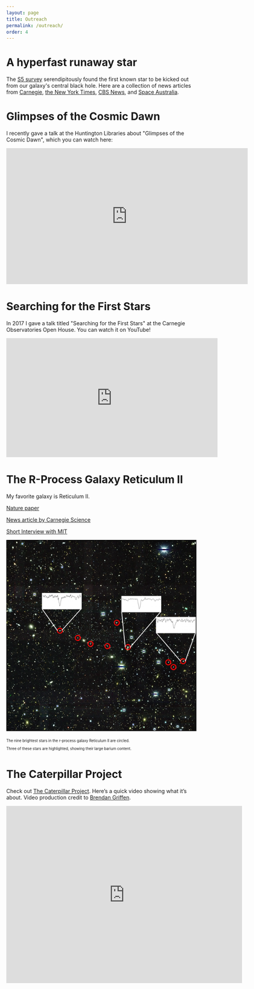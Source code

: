 ```yaml
---
layout: page
title: Outreach
permalink: /outreach/
order: 4
---
```


# A hyperfast runaway star

The [S5 survey](https://s5collab.github.io/) serendipitously found the first known star to be kicked out from our galaxy's central black hole. Here are a collection of news articles from
[Carnegie](https://carnegiescience.edu/node/2570), 
[the New York Times](https://www.nytimes.com/2019/11/14/science/stars-black-hole-milky-way.html),
[CBS News](https://www.cbsnews.com/amp/news/black-hole-supermassive-black-hole-throws-star-out-of-milky-way-galaxy-3point7-million-mph-today/),
and
[Space Australia](https://spaceaustralia.com/feature/supermassive-black-hole-ejects-hyper-velocity-star).

# Glimpses of the Cosmic Dawn
I recently gave a talk at the Huntington Libraries about "Glimpses of the Cosmic Dawn", which you can watch here:
<iframe id="ls_embed_1558501032" src="https://livestream.com/accounts/14570535/events/8566659/videos/188883055/player?width=640&height=360&enableInfo=false&defaultDrawer=&autoPlay=false&mute=false" width="640" height="360" frameborder="0" scrolling="no" allowfullscreen> </iframe>

# Searching for the First Stars
In 2017 I gave a talk titled "Searching for the First Stars" at the Carnegie Observatories Open House. You can watch it on YouTube!

<iframe width="560" height="315" src="https://www.youtube.com/embed/hDpc3qBv3aQ" frameborder="0" gesture="media" allowfullscreen></iframe>

# The R-Process Galaxy Reticulum II
My favorite galaxy is Reticulum II.

[Nature paper](http://www.nature.com/nature/journal/vaop/ncurrent/full/nature17425.html)

[News article by Carnegie Science](https://carnegiescience.edu/node/2014)

[Short Interview with MIT](http://news.mit.edu/2016/3-q-galaxy-origin-cosmos-heaviest-elements-0321)

<!--<img src="img/RetII_3Q_v3_lowres.png" height="300" width="300" alt="The nine brightest stars in the r-process galaxy Reticulum II are circled. Three of these stars are highlighted, showing their large barium content." />-->
![The nine brightest stars in the r-process galaxy Reticulum II are circled. Three of these stars are highlighted, showing their large barium content.](/img/RetII_3Q_v3_lowres.png)

<sub><sup>The nine brightest stars in the r-process galaxy Reticulum II are circled. </sup></sub>
<br>
<sub><sup>Three of these stars are highlighted, showing their large barium content.</sup></sub>

# The Caterpillar Project
Check out [The Caterpillar Project](http://www.caterpillarproject.org/). Here’s a quick video showing what it’s about. Video production credit to [Brendan Griffen](http://brendangriffen.com/).

<iframe width="625" height="469" src="https://www.youtube.com/embed/g1ti7i7Ay3c?feature=oembed" frameborder="0" allowfullscreen></iframe>
